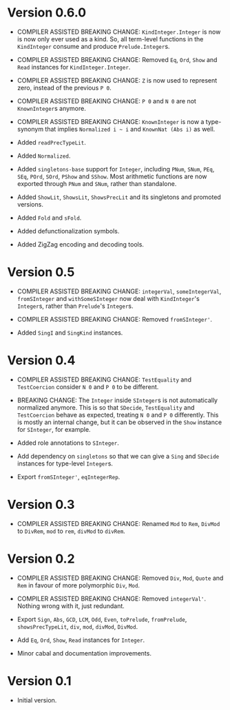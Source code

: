 # Version 0.6.0

* COMPILER ASSISTED BREAKING CHANGE: `KindInteger.Integer` is now
  is now only ever used as a kind. So, all term-level functions in
  the `KindInteger` consume and produce `Prelude.Integer`s.

* COMPILER ASSISTED BREAKING CHANGE: Removed `Eq`, `Ord`, `Show` and
  `Read` instances for `KindInteger.Integer`.

* COMPILER ASSISTED BREAKING CHANGE: `Z` is now used to represent
  zero, instead of the previous `P 0`.

* COMPILER ASSISTED BREAKING CHANGE: `P 0` and `N 0` are not
  `KnownInteger`s anymore.

* COMPILER ASSISTED BREAKING CHANGE: `KnownInteger` is now a type-synonym
  that implies `Normalized i ~ i` and `KnownNat (Abs i)` as well.

* Added `readPrecTypeLit`.

* Added `Normalized`.

* Added `singletons-base` support for `Integer`, including `PNum`, `SNum`,
  `PEq`, `SEq`, `POrd`, `SOrd`, `PShow` and `SShow`. Most arithmetic
  functions are now exported through `PNum` and `SNum`, rather than standalone.

* Added `ShowLit`, `ShowsLit`, `ShowsPrecLit` and its singletons and
  promoted versions.

* Added `Fold` and `sFold`.

* Added defunctionalization symbols.

* Added ZigZag encoding and decoding tools.


# Version 0.5

* COMPILER ASSISTED BREAKING CHANGE: `integerVal`, `someIntegerVal`,
  `fromSInteger` and `withSomeSInteger` now deal with `KindInteger`'s
  `Integer`s, rather than `Prelude`'s `Integer`s.

* COMPILER ASSISTED BREAKING CHANGE: Removed `fromSInteger'`.

* Added `SingI` and `SingKind` instances.


# Version 0.4

* COMPILER ASSISTED BREAKING CHANGE: `TestEquality` and `TestCoercion` consider
  `N 0` and `P 0` to be different.

* BREAKING CHANGE: The `Integer` inside `SInteger`s is not automatically
  normalized anymore. This is so that `SDecide`, `TestEquality` and
  `TestCoercion` behave as expected, treating `N 0` and `P 0` differently.
  This is mostly an internal change, but it can be observed in the `Show`
  instance for `SInteger`, for example.

* Added role annotations to `SInteger`.

* Add dependency on `singletons` so that we can give a `Sing` and `SDecide`
  instances for type-level `Integer`s.

* Export `fromSInteger'`, `eqIntegerRep`.


# Version 0.3

* COMPILER ASSISTED BREAKING CHANGE: Renamed `Mod` to `Rem`, `DivMod` to
  `DivRem`, `mod` to `rem`, `divMod` to `divRem`.


# Version 0.2

* COMPILER ASSISTED BREAKING CHANGE: Removed `Div`, `Mod`, `Quote`
  and `Rem` in favour of more polymorphic `Div`, `Mod`.

* COMPILER ASSISTED BREAKING CHANGE: Removed `integerVal'`. Nothing
  wrong with it, just redundant.

* Export `Sign`, `Abs`, `GCD`, `LCM`, `Odd`, `Even`, `toPrelude`,
  `fromPrelude`, `showsPrecTypeLit`, `div`, `mod`, `divMod`,
  `DivMod`.

* Add `Eq`, `Ord`, `Show`, `Read` instances for `Integer`.

* Minor cabal and documentation improvements.


# Version 0.1

* Initial version.
